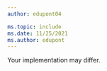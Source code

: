 ```yaml
---
author: edupont04

ms.topic: include
ms.date: 11/25/2021
ms.author: edupont
---
```

Your implementation may differ.  
